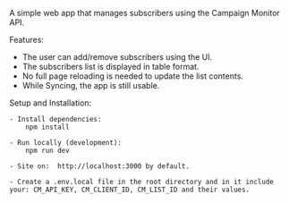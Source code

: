 A simple web app that manages subscribers using the Campaign Monitor API.

Features:
- The user can add/remove subscribers using the UI.
- The subscribers list is displayed in table format.
- No full page reloading is needed to update the list contents.
- While Syncing, the app is still usable.

Setup and Installation:

    - Install dependencies:
        npm install

    - Run locally (development):
        npm run dev
    
    - Site on:  http://localhost:3000 by default.

    - Create a .env.local file in the root directory and in it include your: CM_API_KEY, CM_CLIENT_ID, CM_LIST_ID and their values.

    

